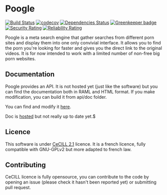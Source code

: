 # Poogle

[![Build Status](https://travis-ci.org/fabienleite/poogle.svg?branch=master)](https://travis-ci.org/fabienleite/poogle)
[![codecov](https://codecov.io/gh/fabienleite/poogle/branch/master/graph/badge.svg)](https://codecov.io/gh/fabienleite/poogle)
[![Dependencies Status](https://david-dm.org/fabienleite/poogle/status.svg)](https://david-dm.org/fabienleite/poogle) [![Greenkeeper badge](https://badges.greenkeeper.io/fabienleite/poogle.svg)](https://greenkeeper.io/)
[![Security Rating](https://sonarcloud.io/api/project_badges/measure?project=poogle.api&metric=security_rating)](https://sonarcloud.io/api/project_badges/measure?project=poogle.api&metric=security_rating)
[![Reliability Rating](https://sonarcloud.io/api/project_badges/measure?project=poogle.api&metric=reliability_rating)](https://sonarcloud.io/api/project_badges/measure?project=poogle.api&metric=reliability_rating)

Poogle is a meta search engine that gather searches from different porn sites and display them into one only convivial interface. It allows you to find the porn you're looking for faster and gives you the direct link to the original videos. It is for now intended to work with a limited number of non-free big porn websites.

## Documentation

Poogle provides an API. It is not hosted yet (just like the software) but you can find the documentation both in RAML and HTML format. If you make modification, you can build it from api/doc folder.

You can find and modify it [here](https://github.com/fabienleite/poogle-doc).

Doc is [hosted](https://fabienleite.github.io/poogle-doc/) but not really up to date yet.$

## Licence

This software is under [CeCILL 2.1](http://www.cecill.info/licences.en.html) licence. It is a french licence, fully compatible with GNU-GPLv2 but more adapted to french law.

## Contributing

CeCILL licence is fully opensource, you can contribute to the code by opening an issue (please check it hasn't been reported yet) or submitting pull request.
